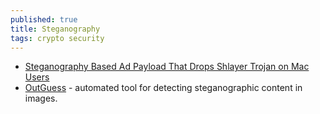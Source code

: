 ```yaml
---
published: true
title: Steganography
tags: crypto security
---
```

- [	Steganography Based Ad Payload That Drops Shlayer Trojan on Mac Users](https://news.ycombinator.com/item?id=18989851) 
- [OutGuess](http://web.archive.org/web/20150415220609/http://www.outguess.org/download.php) - automated tool for detecting steganographic content in images.
